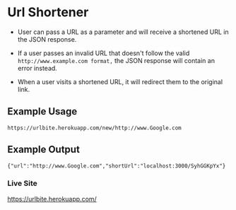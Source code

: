 # Url Shortener

* User can pass a URL as a parameter and will receive a shortened URL in the JSON response.

* If a user passes an invalid URL that doesn't follow the valid ```http://www.example.com format,``` the JSON response will contain an error instead.

* When a user visits a shortened URL, it will redirect them to the original link.

## Example Usage
  ```
  https://urlbite.herokuapp.com/new/http://www.Google.com  
  ```

## Example Output

  ```
  {"url":"http://www.Google.com","shortUrl":"localhost:3000/SyhGGKpYx"}
  ```
  
### Live Site
  https://urlbite.herokuapp.com/
